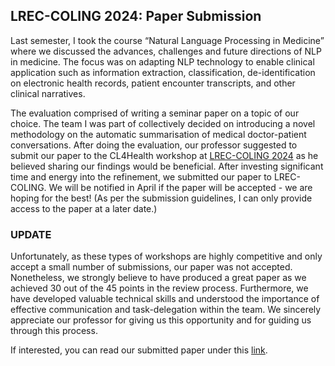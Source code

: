 ## LREC-COLING 2024: Paper Submission 
Last semester, I took the course “Natural Language Processing in Medicine” where we discussed the advances, challenges and future directions of NLP in medicine. The focus was on adapting NLP technology to enable clinical application such as information extraction, classification, de-identification on electronic health records, patient encounter transcripts, and other clinical narratives. 

The evaluation comprised of writing a seminar paper on a topic of our choice. The team I was part of collectively decided on introducing a novel methodology on the automatic summarisation of medical doctor-patient conversations. After doing the evaluation, our professor suggested to submit our paper to the CL4Health workshop at [LREC-COLING 2024](https://lrec-coling-2024.org/workshops-and-tutorials-at-a-glance/) as he believed sharing our findings would be beneficial. After investing significant time and energy into the refinement, we submitted our paper to LREC-COLING. We will be notified in April if the paper will be accepted - we are hoping for the best! (As per the submission guidelines, I can only provide access to the paper at a later date.)


### UPDATE

Unfortunately, as these types of workshops are highly competitive and only accept a small number of submissions, our paper was not accepted. 
Nonetheless, we strongly believe to have produced a great paper as we achieved 30 out of the 45 points in the review process. 
Furthermore, we have developed valuable technical skills and understood the importance of effective communication and task-delegation within the team. 
We sincerely appreciate our professor for giving us this opportunity and for guiding us through this process. 


If interested, you can read our submitted paper under this [link](https://github.com/za-aftab/NLP-in-Medicine).
